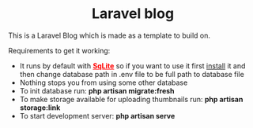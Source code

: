 <h1 style="text-align: center;">Laravel blog</h1>
<p>This is a Laravel Blog which is made as a template to build on.</p>
<p>Requirements to get it working:</p>
<ul>
<li>It runs by default with <span style="color: #ff0000;"><a style="color: #ff0000;" href="https://www.sqlite.org/index.html" target="_blank"><strong>SqLite</strong></a></span> so if you want to use it first <span style="text-decoration: underline;">install</span> it and then change database path in .env file to be full path to database file</li>
<li>Nothing stops you from using some other database</li>
<li>To init database run: <strong>php artisan migrate:fresh</strong></li>
<li>To make storage available for uploading thumbnails run: <strong>php artisan storage:link</strong></li>
<li>To start development server: <strong>php artisan serve</strong></li>
</ul>
